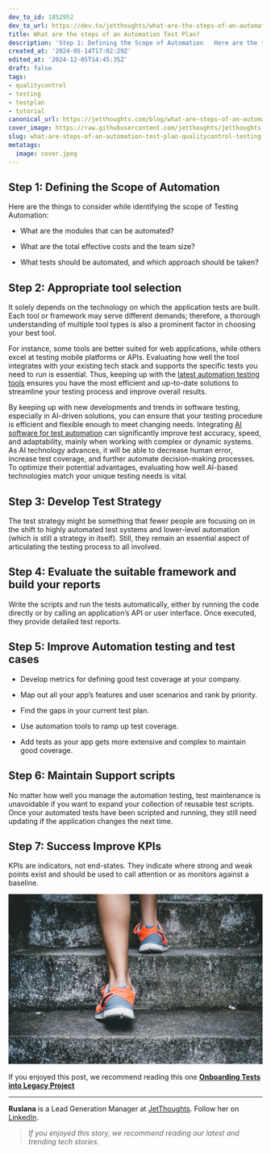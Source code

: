 ```yaml
---
dev_to_id: 1852952
dev_to_url: https://dev.to/jetthoughts/what-are-the-steps-of-an-automation-test-plan-3l7k
title: What are the steps of an Automation Test Plan?
description: 'Step 1: Defining the Scope of Automation   Here are the things to consider while identifying...'
created_at: '2024-05-14T17:02:29Z'
edited_at: '2024-12-05T14:45:35Z'
draft: false
tags:
- qualitycontrol
- testing
- testplan
- tutorial
canonical_url: https://jetthoughts.com/blog/what-are-steps-of-an-automation-test-plan-qualitycontrol-testing/
cover_image: https://raw.githubusercontent.com/jetthoughts/jetthoughts.github.io/master/content/blog/what-are-steps-of-an-automation-test-plan-qualitycontrol-testing/cover.jpeg
slug: what-are-steps-of-an-automation-test-plan-qualitycontrol-testing
metatags:
  image: cover.jpeg
---
```

## Step 1: Defining the Scope of Automation

Here are the things to consider while identifying the scope of Testing Automation:

* What are the modules that can be automated?

* What are the total effective costs and the team size?

* What tests should be automated, and which approach should be taken?

## Step 2: Appropriate tool selection

It solely depends on the technology on which the application tests are built. Each tool or framework may serve different demands; therefore, a thorough understanding of multiple tool types is also a prominent factor in choosing your best tool.

For instance, some tools are better suited for web applications, while others excel at testing mobile platforms or APIs. Evaluating how well the tool integrates with your existing tech stack and supports the specific tests you need to run is essential. Thus, keeping up with the [latest automation testing tools]( https://jetthoughts.com/blog/onboarding-tests-into-legacy-project-testing-startup/) ensures you have the most efficient and up-to-date solutions to streamline your testing process and improve overall results.

By keeping up with new developments and trends in software testing, especially in AI-driven solutions, you can ensure that your testing procedure is efficient and flexible enough to meet changing needs. Integrating [AI software for test automation](https://momentic.ai/) can significantly improve test accuracy, speed, and adaptability, mainly when working with complex or dynamic systems. As AI technology advances, it will be able to decrease human error, increase test coverage, and further automate decision-making processes. To optimize their potential advantages, evaluating how well AI-based technologies match your unique testing needs is vital.

## Step 3: Develop Test Strategy

The test strategy might be something that fewer people are focusing on in the shift to highly automated test systems and lower-level automation (which is still a strategy in itself). Still, they remain an essential aspect of articulating the testing process to all involved.

## Step 4: Evaluate the suitable framework and build your reports

Write the scripts and run the tests automatically, either by running the code directly or by calling an application’s API or user interface. Once executed, they provide detailed test reports.

## Step 5: Improve Automation testing and test cases

* Develop metrics for defining good test coverage at your company.

* Map out all your app’s features and user scenarios and rank by priority.

* Find the gaps in your current test plan.

* Use automation tools to ramp up test coverage.

* Add tests as your app gets more extensive and complex to maintain good coverage.

## Step 6: Maintain Support scripts

No matter how well you manage the automation testing, test maintenance is unavoidable if you want to expand your collection of reusable test scripts. Once your automated tests have been scripted and running, they still need updating if the application changes the next time.

## Step 7: Success Improve KPIs

KPIs are indicators, not end-states. They indicate where strong and weak points exist and should be used to call attention or as monitors against a baseline.

![Photo by [Bruno Nascimento](https://unsplash.com/@bruno_nascimento?utm_source=unsplash&utm_medium=referral&utm_content=creditCopyText) on [Unsplash](https://unsplash.com/s/photos/steps?utm_source=unsplash&utm_medium=referral&utm_content=creditCopyText)](file_0.jpeg)

If you enjoyed this post, we recommend reading this one **[Onboarding Tests into Legacy Project](https://jetthoughts.com/blog/onboarding-tests-into-legacy-project-testing-startup/)**

---

**Ruslana** is a Lead Generation Manager at [JetThoughts](https://www.jetthoughts.com/). Follow her on [LinkedIn](https://www.linkedin.com/in/ruslana-brykaliuk-970016135/).
>  *If you enjoyed this story, we recommend reading our latest and trending tech stories.*
